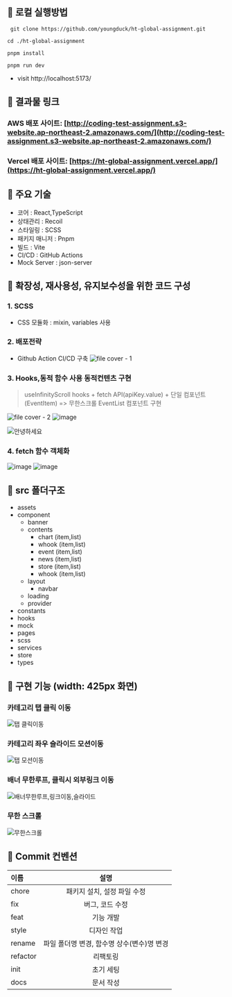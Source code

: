 ## 🌴 로컬 실행방법

```
 git clone https://github.com/youngduck/ht-global-assignment.git
```

```
cd ./ht-global-assignment
```

```
pnpm install
```

```
pnpm run dev
```

- visit http://localhost:5173/

## 🌴 결과물 링크

### AWS 배포 사이트: [http://coding-test-assignment.s3-website.ap-northeast-2.amazonaws.com/](http://coding-test-assignment.s3-website.ap-northeast-2.amazonaws.com/)

### Vercel 배포 사이트: [https://ht-global-assignment.vercel.app/](https://ht-global-assignment.vercel.app/)

## 🌴 주요 기술

- 코어 : React,TypeScript
- 상태관리 : Recoil
- 스타일링 : SCSS
- 패키지 매니저 : Pnpm
- 빌드 : Vite
- CI/CD : GitHub Actions
- Mock Server : json-server

## 🌴 확장성, 재사용성, 유지보수성을 위한 코드 구성

### 1. SCSS

- CSS 모듈화 : mixin, variables 사용

### 2. 배포전략

- Github Action CI/CD 구축
  ![file cover - 1](https://github.com/youngduck/ht-global-assignment/assets/46455370/c155a4bb-e2e4-46bf-aa38-fce331781411)

### 3. Hooks,동적 함수 사용 동적컨텐츠 구현

> useInfinityScroll hooks + fetch API(apiKey.value) + 단일 컴포넌트(EventItem) => 무한스크롤 EventList 컴포넌트 구현

![file cover - 2](https://github.com/youngduck/ht-global-assignment/assets/46455370/e3c5e8f7-fb7b-4c96-92ab-d6e70eef0e0e)
![image](https://github.com/youngduck/ht-global-assignment/assets/46455370/81aba9c5-c8ea-4608-a4b5-a6aa5bd63a56)

![안녕하세요](https://github.com/youngduck/ht-global-assignment/assets/46455370/5a657ba3-14c3-4a77-991f-357c239b5e72)

### 4. fetch 함수 객체화

![image](https://github.com/youngduck/ht-global-assignment/assets/46455370/acb207d0-ecdf-4b6a-9cb5-9c828cedb3a4)
![image](https://github.com/youngduck/ht-global-assignment/assets/46455370/378e7afb-c807-4f72-8c5c-82d4c88395d7)

## 🌴 src 폴더구조

- assets
- component
  - banner
  - contents
    - chart (item,list)
    - whook (item,list)
    - event (item,list)
    - news (item,list)
    - store (item,list)
    - whook (item,list)
  - layout
    - navbar
  - loading
  - provider
- constants
- hooks
- mock
- pages
- scss
- services
- store
- types

## 🌴 구현 기능 (width: 425px 화면)

### 카테고리 탭 클릭 이동

![탭 클릭이동](https://github.com/youngduck/ht-global-assignment/assets/46455370/06a1f943-eeb7-4d50-b61b-480c4f189695)

### 카테고리 좌우 슬라이드 모션이동

![탭 모션이동](https://github.com/youngduck/ht-global-assignment/assets/46455370/7326ecfd-35b9-4f9a-ba11-4b346aa19c3c)

### 배너 무한루프, 클릭시 외부링크 이동

![배너무한루프,링크이동,슬라이드](https://github.com/youngduck/ht-global-assignment/assets/46455370/9635ffd0-6463-4f2a-8181-a90704af2aa7)

### 무한 스크롤

![무한스크롤](https://github.com/youngduck/ht-global-assignment/assets/46455370/1aa8b993-9091-4b34-a981-32d362ea5378)

## 🌴 Commit 컨벤션

| 이름     |                    설명                    |
| :------- | :----------------------------------------: |
| chore    |        패키지 설치, 설정 파일 수정         |
| fix      |              버그, 코드 수정               |
| feat     |                 기능 개발                  |
| style    |                디자인 작업                 |
| rename   | 파일 폴더명 변경, 함수명 상수(변수)명 변경 |
| refactor |                  리팩토링                  |
| init     |                 초기 세팅                  |
| docs     |                 문서 작성                  |
